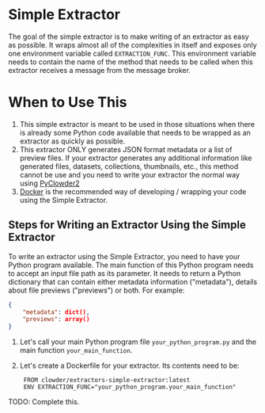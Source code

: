 # Simple Extractor

The goal of the simple extractor is to make writing of an extractor as easy as possible. It wraps almost all of the 
complexities in itself and exposes only one environment variable called ```EXTRACTION_FUNC```. This environment 
variable needs to contain the name of the method that needs to be called when this extractor receives a message from 
the message broker.
 
# When to Use This

1. This simple extractor is meant to be used in those situations when there is already some Python code available that 
needs to be wrapped as an extractor as quickly as possible.
2. This extractor ONLY generates JSON format metadata or a list of preview files. If your extractor generates 
any additional information like generated files, datasets, collections, thumbnails, etc., this method cannot be use and 
you need to write your extractor the normal way using [PyClowder2](https://opensource.ncsa.illinois.edu/bitbucket/projects/CATS/repos/pyclowder2/browse)
3. [Docker](https://www.docker.com/) is the recommended way of developing / wrapping your code using the Simple Extractor.

## Steps for Writing an Extractor Using the Simple Extractor

To write an extractor using the Simple Extractor, you need to have your Python program available. The main function of 
this Python program needs to accept an input file path as its parameter. It needs to return a Python dictionary that 
can contain either metadata information ("metadata"), details about file previews ("previews") or both. For example:

``` json
{   
    "metadata": dict(),
    "previews": array() 
}
```

1. Let's call your main Python program file ```your_python_program.py``` and the main function ```your_main_function```.

2. Let's create a Dockerfile for your extractor. Its contents need to be:

        FROM clowder/extractors-simple-extractor:latest
        ENV EXTRACTION_FUNC="your_python_program.your_main_function"

TODO: Complete this.

